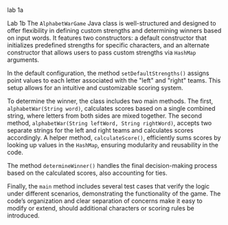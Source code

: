 lab 1a























Lab 1b
The `AlphabetWarGame` Java class is well-structured and designed to offer flexibility in defining custom strengths and determining winners based on input words. It features two constructors: a default constructor that initializes predefined strengths for specific characters, and an alternate constructor that allows users to pass custom strengths via `HashMap` arguments.

In the default configuration, the method `setDefaultStrengths()` assigns point values to each letter associated with the "left" and "right" teams. This setup allows for an intuitive and customizable scoring system.

To determine the winner, the class includes two main methods. The first, `alphabetWar(String word)`, calculates scores based on a single combined string, where letters from both sides are mixed together. The second method, `alphabetWar(String leftWord, String rightWord)`, accepts two separate strings for the left and right teams and calculates scores accordingly. A helper method, `calculateScore()`, efficiently sums scores by looking up values in the `HashMap`, ensuring modularity and reusability in the code.

The method `determineWinner()` handles the final decision-making process based on the calculated scores, also accounting for ties. 

Finally, the `main` method includes several test cases that verify the logic under different scenarios, demonstrating the functionality of the game. The code’s organization and clear separation of concerns make it easy to modify or extend, should additional characters or scoring rules be introduced.


